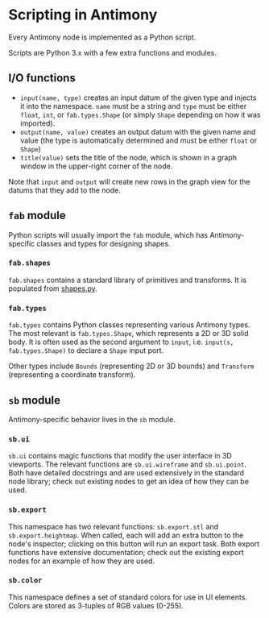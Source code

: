 Scripting in Antimony
=====================

Every Antimony node is implemented as a Python script.

Scripts are Python 3.x with a few extra functions and modules.

I/O functions
-------------
- `input(name, type)` creates an input datum of the given type
and injects it into the namespace.  `name` must be a string
and `type` must be either `float`, `int`, or `fab.types.Shape`
(or simply `Shape` depending on how it was imported).
- `output(name, value)` creates an output datum with the given name and value
(the type is automatically determined and must be either `float` or `Shape`)
- `title(value)` sets the title of the node,
which is shown in a graph window in the upper-right corner of the node.

Note that `input` and `output` will create new rows in the graph view
for the datums that they add to the node.

`fab` module
------------
Python scripts will usually import the `fab` module, which has
Antimony-specific classes and types for designing shapes.

### `fab.shapes`
`fab.shapes` contains a standard library of primitives and transforms.
It is populated from [shapes.py](../py/fab/shapes.py).

### `fab.types`
`fab.types` contains Python classes representing various Antimony types.
The most relevant is `fab.types.Shape`, which represents a 2D or 3D
solid body.  It is often used as the second argument to `input`, i.e.
`input(s, fab.types.Shape)` to declare a `Shape` input port.

Other types include `Bounds` (representing 2D or 3D bounds) and
`Transform` (representing a coordinate transform).

`sb` module
-----------
Antimony-specific behavior lives in the `sb` module.

### `sb.ui`
`sb.ui` contains magic functions that modify the user interface in
3D viewports.  The relevant functions are `sb.ui.wireframe` and
`sb.ui.point`.  Both have detailed docstrings and are used extensively
in the standard node library; check out existing nodes to get an idea
of how they can be used.

### `sb.export`
This namespace has two relevant functions: `sb.export.stl` and
`sb.export.heightmap`.  When called, each will add an extra button to the
node's inspector; clicking on this button will run an export task.  Both
export functions have extensive documentation; check out the existing export
nodes for an example of how they are used.

### `sb.color`
This namespace defines a set of standard colors for use in UI elements.
Colors are stored as 3-tuples of RGB values (0-255).
